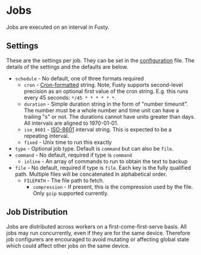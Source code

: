# Jobs

Jobs are executed on an interval in Fusty.

## Settings

These are the settings per job. They can be set in the [configuration](configuration.md) file. The details of the
settings and the defaults are below.

* `schedule` - No default, one of three formats required
  * `cron` - [Cron-formatted](https://en.wikipedia.org/wiki/Cron#Format) string. Note, Fusty supports second-level
    precision as an optional first value of the cron string. E.g. this runs every 45 seconds: `*/45 * * * * * *`.
  * `duration` - Simple duration string in the form of "number timeunit". The number must be a whole number and time
    unit can have a trailing "s" or not. The durations cannot have units greater than days. All intervals are aligned to
    1970-01-01.
  * `iso_8601` - [ISO-8601](https://en.wikipedia.org/wiki/ISO_8601#Time_intervals) interval string. This is expected to
    be a repeating interval.
  * `fixed` - Unix time to run this exactly
* `type` - Optional job type. Default is `command` but can also be `file`.
* `command` - No default, required if type is `command`
  * `inline` - An array of commands to run to obtain the text to backup
* `file` - No default, required if type is `file`. Each key is the fully qualified path. Multiple files will be
  concatenated in alphabetical order.
  * `FILEPATH` - The file path to fetch.
    * `compression` - If present, this is the compression used by the file. Only `gzip` supported currently.

## Job Distribution

Jobs are distributed across workers on a first-come-first-serve basis. All jobs may run concurrently, even if they are
for the same device. Therefore job configurers are encouraged to avoid mutating or affecting global state which could
affect other jobs on the same device.